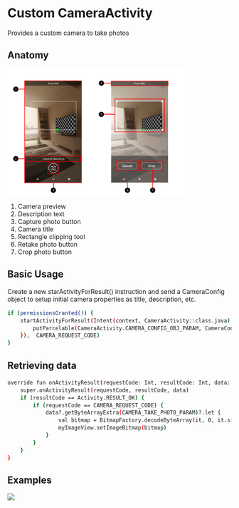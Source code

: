 # Custom CameraActivity
Provides a custom camera to take photos

## Anatomy
<img src="/Images/camera/cameraactivity.png" width="400" heigth="400"/>

1. Camera preview
2. Description text
3. Capture photo button
4. Camera title
5. Rectangle clipping tool
6. Retake photo button
7. Crop photo button

## Basic Usage
Create a new starActivityForResult() instruction and send a CameraConfig object to setup initial camera properties as title, description, etc.

```sh
if (permissionsGranted()) {
    startActivityForResult(Intent(context, CameraActivity::class.java).putExtras(Bundle().apply {
        putParcelable(CameraActivity.CAMERA_CONFIG_OBJ_PARAM, CameraConfig())
    }),  CAMERA_REQUEST_CODE) 
}
```

## Retrieving data
```sh
override fun onActivityResult(requestCode: Int, resultCode: Int, data: Intent?) {
    super.onActivityResult(requestCode, resultCode, data)
    if (resultCode == Activity.RESULT_OK) {
        if (requestCode == CAMERA_REQUEST_CODE) {
            data?.getByteArrayExtra(CAMERA_TAKE_PHOTO_PARAM)?.let {
                val bitmap = BitmapFactory.decodeByteArray(it, 0, it.size)
                myImageView.setImageBitmap(bitmap)
            }
        }
    }
}
```

## Examples
<img src="/Images/camera/camerax_animated.gif" width="400" heigth="400"/>
